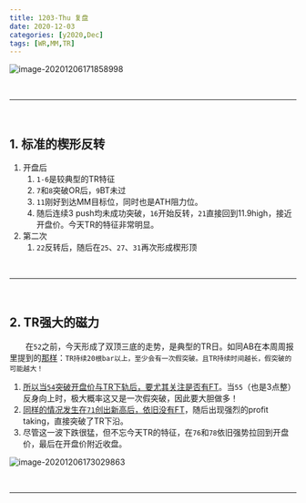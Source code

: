 ```yaml
---
title: 1203-Thu 复盘
date: 2020-12-03
categories: [y2020,Dec]
tags: [WR,MM,TR]
---
```


![image-20201206171858998](https://cdn.jsdelivr.net/gh/shawnyeung/shawnyeung.github.io@master/assets/img/uPic/image-20201206171858998%20.png)


<br/>

---

<br/>

## 1. 标准的楔形反转

1. 开盘后
   1. `1-6`是较典型的TR特征
   2. `7`和`8`突破OR后，`9`BT未过
   3. `11`刚好到达MM目标位，同时也是ATH阻力位。
   4. 随后连续3 push均未成功突破，`16`开始反转，`21`直接回到11.9high，接近开盘价。今天TR的特征非常明显。
2. 第二次
   1. `22`反转后，随后在`25`、`27`、`31`再次形成楔形顶

<br/>

---

<br/>

## 2. TR强大的磁力

　　在`52`之前，今天形成了双顶三底的走势，是典型的TR日。如同AB在本周周报里提到的[那样](http://localhost:4000/posts/1130-1204-WeeklyReport/#dailynested-wedge-rally-but-no-sell-signal-bar-yet)：`TR持续20根bar以上，至少会有一次假突破。且TR持续时间越长，假突破的可能越大！` 

1. <u>所以当`54`突破开盘价与TR下轨后，要尤其关注是否有FT</u>。当`55`（也是3点整）反身向上时，极大概率这又是一次假突破，因此要大胆做多！
2. <u>同样的情况发生在`71`创出新高后，依旧没有FT</u>，随后出现强烈的profit taking，直接突破了TR下沿。
3. 尽管这一波下跌很猛，但不忘今天TR的特征，在`76`和`78`依旧强势拉回到开盘价，最后在开盘价附近收盘。

![image-20201206173029863](https://cdn.jsdelivr.net/gh/shawnyeung/shawnyeung.github.io@master/assets/img/uPic/image-20201206173029863%20.png)

<br/>

---


